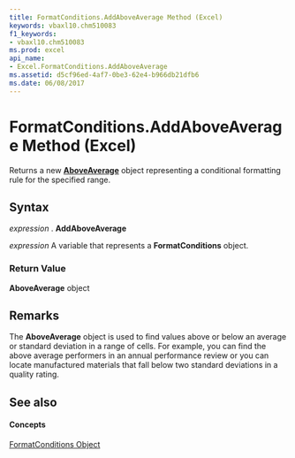 ```yaml
---
title: FormatConditions.AddAboveAverage Method (Excel)
keywords: vbaxl10.chm510083
f1_keywords:
- vbaxl10.chm510083
ms.prod: excel
api_name:
- Excel.FormatConditions.AddAboveAverage
ms.assetid: d5cf96ed-4af7-0be3-62e4-b966db21dfb6
ms.date: 06/08/2017
---
```



# FormatConditions.AddAboveAverage Method (Excel)

Returns a new  **[AboveAverage](Excel.AboveAverage.md)** object representing a conditional formatting rule for the specified range.


## Syntax

 _expression_ . **AddAboveAverage**

 _expression_ A variable that represents a **FormatConditions** object.


### Return Value

 **AboveAverage** object


## Remarks

The  **AboveAverage** object is used to find values above or below an average or standard deviation in a range of cells. For example, you can find the above average performers in an annual performance review or you can locate manufactured materials that fall below two standard deviations in a quality rating.


## See also


#### Concepts


[FormatConditions Object](Excel.FormatConditions.md)

